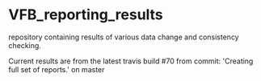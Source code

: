 # VFB_reporting_results
repository containing results of various data change and consistency checking.

 Current results are from the latest travis build #70 from commit: 'Creating full set of reports.' on master
